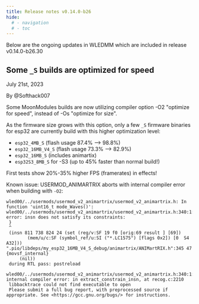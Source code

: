 ```yaml
---
title: Release notes v0.14.0-b26
hide:
  # - navigation
  # - toc
---
```


Below are the ongoing updates in WLEDMM which are included in release v0.14.0-b26.30

## Some `_S` builds are optimized for speed

July 21st, 2023

By @Softhack007

Some MoonModules builds are now utilizing compiler option -O2 "optimize for speed", instead of -Os "optimize for size".

As the firmware size grows with this option, only a few `_S` firmware binaries for esp32 are currently build with this higher optimization level:

* `esp32_4MB_S` (flash usage 87.4% --> 98.8%)
* `esp32_16MB_V4_S` (flash usage 73.3% --> 82.9%)
* `esp32_16MB_S` (includes animartix)
* `esp32S3_8MB_S` for -S3 (up to 45% faster than normal build!)


First tests show 20%-35% higher FPS (framerates) in effects!



Known issue: USERMOD_ANIMARTRIX aborts with internal compiler error when building with `-O2`:
```
wled00/../usermods/usermod_v2_animartrix/usermod_v2_animartrix.h: In function 'uint16_t mode_Waves()':
wled00/../usermods/usermod_v2_animartrix/usermod_v2_animartrix.h:340:1: error: insn does not satisfy its constraints:
 }
 ^
 (insn 811 738 824 24 (set (reg/v:SF 19 f0 [orig:69 result ] [69])
        (mem/u/c:SF (symbol_ref/u:SI ("*.LC1575") [flags 0x2]) [0  S4 A32])) ".pio/libdeps/my_esp32_16MB_V4_S_debug/animartrix/ANIMartRIX.h":345 47 {movsf_internal}
     (nil))
 during RTL pass: postreload
 wled00/../usermods/usermod_v2_animartrix/usermod_v2_animartrix.h:340:1: internal compiler error: in extract_constrain_insn, at recog.c:2210
 libbacktrace could not find executable to open
 Please submit a full bug report, with preprocessed source if appropriate. See <https://gcc.gnu.org/bugs/> for instructions.
```
